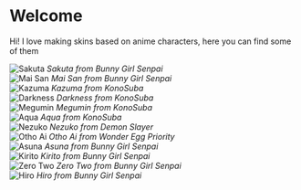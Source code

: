 # Welcome
Hi! I love making skins based on anime characters, here you can find some of them


![Sakuta](https://s.namemc.com/3d/skin/body.png?id=f957f109d15cdeb9&model=slim&width=320&height=160&front_and_back=true)
*Sakuta from Bunny Girl Senpai*<br>
![Mai San](https://s.namemc.com/3d/skin/body.png?id=1eaa6c247a025437&model=slim&width=320&height=160&front_and_back=true)
*Mai San from Bunny Girl Senpai*<br>
![Kazuma](https://s.namemc.com/3d/skin/body.png?id=4d266608a469cdbb&model=slim&width=320&height=160&front_and_back=true)
*Kazuma from KonoSuba*<br>
![Darkness](https://s.namemc.com/3d/skin/body.png?id=16d81fd6979fe6f6&model=slim&width=320&height=160&front_and_back=true)
*Darkness from KonoSuba*<br>
![Megumin](https://s.namemc.com/3d/skin/body.png?id=24b68e23a1bb1672&model=slim&width=320&height=160&front_and_back=true)
*Megumin from KonoSuba*<br>
![Aqua](https://s.namemc.com/3d/skin/body.png?id=8245c5443807b256&model=slim&width=320&height=160&front_and_back=true)
*Aqua from KonoSuba*<br>
![Nezuko](https://s.namemc.com/3d/skin/body.png?id=c522ab6ac235b99f&model=slim&width=320&height=160&front_and_back=true)
*Nezuko from Demon Slayer*<br>
![Otho Ai](https://s.namemc.com/3d/skin/body.png?id=1eaa6c247a025437&model=slim&width=320&height=160&front_and_back=true)
*Otho Ai from Wonder Egg Priority*<br>
![Asuna](https://s.namemc.com/3d/skin/body.png?id=1eaa6c247a025437&model=slim&width=320&height=160&front_and_back=true)
*Asuna from Bunny Girl Senpai*<br>
![Kirito](https://s.namemc.com/3d/skin/body.png?id=1eaa6c247a025437&model=slim&width=320&height=160&front_and_back=true)
*Kirito from Bunny Girl Senpai*<br>
![Zero Two](https://s.namemc.com/3d/skin/body.png?id=1eaa6c247a025437&model=slim&width=320&height=160&front_and_back=true)
*Zero Two from Bunny Girl Senpai*<br>
![Hiro](https://s.namemc.com/3d/skin/body.png?id=1eaa6c247a025437&model=slim&width=320&height=160&front_and_back=true)
*Hiro from Bunny Girl Senpai*<br>
